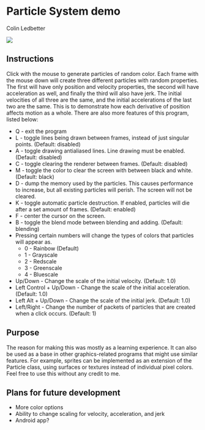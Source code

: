 <h1>Particle System demo</h1>
<p>Colin Ledbetter</p>
<p><img src="http://i.imgur.com/quLzfvo.jpg"/></p>
<h2>Instructions</h2>
<p>Click with the mouse to generate particles of random color.  Each frame with 
the mouse down will create three different particles with random properties.  
The first will have only position and velocity properties, the second will have 
acceleration as well, and finally the third will also have jerk.  The initial 
velocities of all three are the same, and the initial accelerations of the last 
two are the same.  This is to demonstrate how each derivative of position 
affects motion as a whole.  There are also more features of this program, listed 
below:</p>
<ul>
<li>Q - exit the program</li>
<li>L - toggle lines being drawn between frames, instead of just 
singular points. (Default: disabled)</li>
<li>A - toggle drawing antialiased lines. Line drawing must be enabled. (Default: disabled)</li>
<li>C - toggle clearing the renderer between frames. (Default: disabled)</li>
<li>M - toggle the color to clear the screen with between black and white. (Default: black)</li>
<li>D - dump the memory used by the particles.  This causes performance
to increase, but all existing particles will perish.  The screen will not be cleared.</li>
<li>K - toggle automatic particle destruction.  If enabled, particles
will die after a set amount of frames. (Default: enabled)</li>
<li>F - center the cursor on the screen.</li>
<li>B - toggle the blend mode between blending and adding. (Default: blending)</li>
<li>Pressing certain numbers will change the types of colors that particles will appear as.
<ul>
<li>0 - Rainbow (Default)</li>
<li>1 - Grayscale</li>
<li>2 - Redscale</li>
<li>3 - Greenscale</li>
<li>4 - Bluescale</li>
</ul></li>
<li>Up/Down - Change the scale of the initial velocity. (Default: 1.0)</li>
<li>Left Control + Up/Down - Change the scale of the initial acceleration. (Default: 1.0)</li>
<li>Left Alt + Up/Down - Change the scale of the initial jerk. (Default: 1.0)</li>
<li>Left/Right - Change the number of packets of particles that are created when
a click occurs. (Default: 1)</li>
</ul>

<h2>Purpose</h2>
<p>The reason for making this was mostly as a learning experience.  It can also 
be used as a base in other graphics-related programs that might use similar 
features.  For example, sprites can be implemented as an extension of the 
Particle class, using surfaces or textures instead of individual pixel colors.  
Feel free to use this without any credit to me.</p>

<h2>Plans for future development</h2>
<ul>
<li>More color options</li>
<li>Ability to change scaling for velocity, acceleration, and jerk</li>
<li>Android app?</li>
</ul>